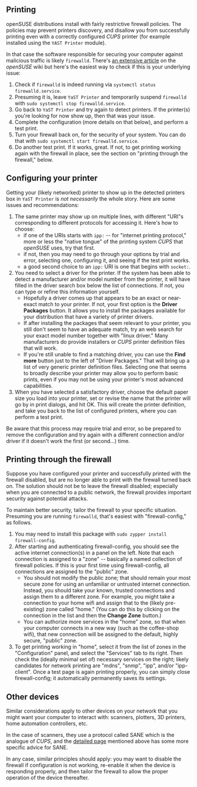 ## Printing
openSUSE distributions install with fairly restrictive firewall policies. The policies may prevent printers discovery, and disallow you from successfully printing even with a correctly configured _CUPS_ printer (for example installed using the `YAST Printer` module).

In that case the software responsible for securing your computer against malicious traffic is likely `firewalld`. There's [an extensive article](https://en.opensuse.org/SDB:CUPS_and_SANE_Firewall_settings) on the _openSUSE_ wiki but here's the easiest way to check if this is your underlying issue:

1. Check if `firewalld` is indeed running via `systemctl status firewalld.service`.
2. Presuming it is, leave `YaST Printer` and temporarily suspend `firewalld` with `sudo systemctl stop firewalld.service`.
3. Go back to `YaST Printer` and try again to detect printers. If the printer(s) you're looking for now show up, then that was your issue.
4. Complete the configuration (more details on that below), and perform a test print.
5. Turn your firewall back on, for the security of your system. You can do that with `sudo systemctl start firewalld.service`.
6. Do another test print. If it works, great. If not, to get printing working again with the firewall in place, see the section on "printing through the firewall," below.

## Configuring your printer

Getting your (likely networked) printer to show up in the detected printers box in `YaST Printer` is _not necessarily_ the whole story. Here are some issues and recommendations:

1. The same printer may show up on multiple lines, with different "URI"s corresponding to different protocols for accessing it. Here's how to choose:
    * if one of the URIs starts with `ipp:` -- for "internet printing protocol," more or less the "native tongue" of the printing system _CUPS_ that _openSUSE_ uses, try that first.
    * if not, then you may need to go through your options by trial and error, selecting one, configuring it, and seeing if the test print works.
    * a good second choice to an `ipp:` URI is one that begins with `socket:`.
2. You need to select a driver for the printer. If the system has been able to detect a manufacturer and/or model number from the printer, it will have filled in the driver search box below the list of connections. If not, you can type or refine this information yourself.
    * Hopefully a driver comes up that appears to be an exact or near-exact match to your printer. If not, your first option is the __Driver Packages__ button. It allows you to install the packages available for your distribution that have a variety of printer drivers.
    * If after installing the packages that seem relevant to your printer, you still don't seem to have an adequate match, try an web search for your exact model number together with "linux driver." Many manufacturers do provide installers or _CUPS_ printer definition files that will work.
    * If you're still unable to find a matching driver, you can use the __Find more__ button just to the left of "Driver Packages." That will bring up a list of very generic printer definition files. Selecting one that seems to broadly describe your printer may allow you to perform basic prints, even if you may not be using your printer's most advanced capabilities.
3. When you have selected a satisfactory driver, choose the default paper size you load into your printer, set or revise the name that the printer will go by in print dialogs, and hit OK. This will create the printer definition, and take you back to the list of configured printers, where you can perform a test print.

Be aware that this process may require trial and error, so be prepared to remove the configuration and try again with a different connection and/or driver if it doesn't work the first (or second...) time.

## Printing through the firewall

Suppose you have configured your printer and successfully printed with the firewall disabled, but are no longer able to print with the firewall turned back on. The solution should not be to leave the firewall disabled; especially when you are connected to a public network, the firewall provides important security against potential attacks.

To maintain better security, tailor the firewall to your specific situation. Presuming you are running `firewalld`, that's easiest with "firewall-config," as follows.

1. You may need to install this package with `sudo zypper install firewall-config`.
2. After starting and authenticating firewall-config, you should see the active internet connection(s) in a panel on the left. Note that each connection is assigned to a "zone" -- basically a named collection of firewall policies. If this is your first time using firewall-config, all connections are assigned to the "public" zone.
    * You should not modify the public zone; that should remain your most secure zone for using an unfamiliar or untrusted internet connection. Instead, you should take your known, trusted connections and assign them to a different zone. For example, you might take a connection to your home wifi and assign that to the (likely pre-existing) zone called "home." (You can do this by clicking on the connection in the list and then the __Change Zone__ button.)
    * You can authorize more services in the "home" zone, so that when your computer connects in a new way (such as the coffee-shop wifi), that new connection will be assigned to the default, highly secure, "public" zone.
3. To get printing working in "home", select it from the list of zones in the "Configuration" panel, and select the "Services" tab to its right. Then check the (ideally minimal set of) necessary services on the right; likely candidates for network printing are "mdns", "snmp", "ipp", and/or "ipp-client". Once a test page is again printing properly, you can simply close firewall-config; it automatically permanently saves its settings.

## Other devices

Similar considerations apply to other devices on your network that you might want your computer to interact with: scanners, plotters, 3D printers, home automation controllers, etc.

In the case of scanners, they use a protocol called SANE which is the analogue of _CUPS_, and the [detailed page](https://en.opensuse.org/SDB:CUPS_and_SANE_Firewall_settings) mentioned above has some more specific advice for SANE.

In any case, similar principles should apply: you may want to disable the firewall if configuration is not working, re-enable it when the device is responding properly, and then tailor the firewall to allow the proper operation of the device thereafter. 
